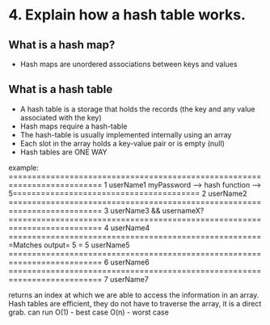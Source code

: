 # 4. Explain how a hash table works.

## What is a hash map?

- Hash maps are unordered associations between keys and values

## What is a hash table

- A hash table is a storage that holds the records (the key and any value associated with the key)
- Hash maps require a hash-table
- The hash-table is usually implemented internally using an array
- Each slot in the array holds a key-value pair or is empty (null)
- Hash tables are ONE WAY

example:
========================================================================== 1 userName1
myPassword --> hash function --> 5======================================== 2 userName2
========================================================================== 3 userName3 && usernameX?
========================================================================== 4 userName4
=======================================================Matches output= 5 = 5 userName5
========================================================================== 6 userName6
========================================================================== 7 userName7

returns an index at which we are able to access the information in an array.
Hash tables are efficient, they do not have to traverse the array, it is a direct grab.
can run
O(1) - best case
O(n) - worst case
